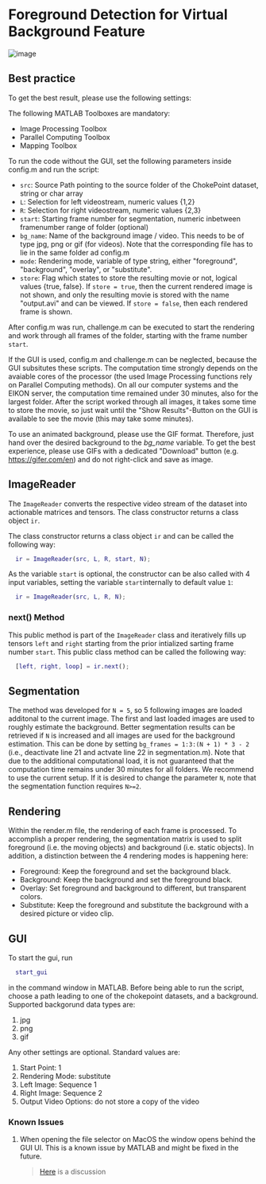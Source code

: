 # Foreground Detection for Virtual Background Feature

![image](https://user-images.githubusercontent.com/58265021/114748533-51315a00-9d52-11eb-8a15-f194b5ee1b88.png)


## Best practice
To get the best result, please use the following settings:

The following MATLAB Toolboxes are mandatory:
- Image Processing Toolbox
- Parallel Computing Toolbox
- Mapping Toolbox

To run the code without the GUI, set the following parameters inside config.m and run the script:
- `src`: Source Path pointing to the source folder of the ChokePoint dataset, string or char array
- `L`: Selection for left videostream, numeric values {1,2}
- `R`: Selection for right videostream, numeric values {2,3}
- `start`: Starting frame number for segmentation, numeric inbetween framenumber range of folder (optional)
- `bg_name`: Name of the background image / video. This needs to be of type jpg, png or gif (for videos). Note that the corresponding file has to lie in the same folder ad config.m
- `mode`: Rendering mode, variable of type string, either "foreground", "background", "overlay", or "substitute".
- `store`: Flag which states to store the resulting movie or not, logical values {true, false}. If `store = true`, then the current rendered image is not shown, and only the resulting movie is stored  with the name "output.avi" and can be viewed. If `store = false`, then each rendered frame is shown.

After config.m was run, challenge.m can be executed to start the rendering and work through all frames of the folder, starting with the frame number `start`.

If the GUI is used, config.m and challenge.m can be neglected, because the GUI subsitutes these scripts. The computation time strongly depends on the avaiable cores of the processor (the used Image Processing functions rely on Parallel Computing methods). On all our computer systems and the EIKON server, the computation time remained under 30 minutes, also for the largest folder. After the script worked through all images, it takes some time to store the movie, so just wait until the "Show Results"-Button on the GUI is available to see the movie (this may take some minutes).

To use an animated background, please use the GIF format.
Therefore, just hand over the desired background to the *bg_name* variable.
To get the best experience, please use GIFs with a dedicated "Download" button (e.g. https://gifer.com/en) and do not right-click and save as image.

## ImageReader

The `ImageReader` converts the respective video stream of the dataset into actionable matrices and tensors. The class constructor returns a class object `ir`.
<!--  `src`: Source Path pointing to the source folder of the ChokePoint dataset, string or char array
- `L`: Selection for left videostream, numeric values {1,2}
- `R`: Selection for right videostream, numeric values {2,3}
- `start`: Starting frame number for segmentation, numeric inbetween framenumber range of folder (optional)
- `N`: Number of returned consecutive frames, numeric -->

The class constructor returns a class object `ir` and can be called the following way:

```matlab
  ir = ImageReader(src, L, R, start, N);
```

As the variable `start` is optional, the constructor can be also called with 4 input variables, setting the variable `start`internally to default value `1`:

```matlab
  ir = ImageReader(src, L, R, N);
```

### next() Method

This public method is part of the `ImageReader` class and iteratively fills up tensors `left` and `right` starting from the prior intialized sarting frame number `start`. This public class method can be called the following way:
<!-- - `left`: Tensor containing left video stream, shape _600 x 800 x (N+1)*3_, numeric
- `right`: Tensor containing right video stream, shape _600 x 800 x (N+1)*3_, numeric
- `loop`: Overflow flag in case ender of frame numer range of folder is reached, numeric values {0,1} --->

```matlab
  [left, right, loop] = ir.next();
```
## Segmentation
The method was developed for `N = 5`, so 5 following images are loaded additonal to the current image. The first and last loaded images are used to roughly estimate the background. Better segmentation results can be retrieved if `N` is increased and all images are used for the background estimation. This can be done by setting `bg_frames = 1:3:(N + 1) * 3 - 2` (i.e., deactivate line 21 and actvate line 22 in segmentation.m). Note that due to the additional computational load, it is not guaranteed that the computation time remains under 30 minutes for all folders. We recommend to use the current setup. If it is desired to change the parameter `N`, note that the segmentation function requires `N>=2`.

## Rendering
Within the render.m file, the rendering of each frame is processed. To accomplish a proper rendering, the segmentation matrix is used to split foreground (i.e. the moving objects) and background (i.e. static objects). In addition, a distinction between the 4 rendering modes is happening here:

- Foreground: Keep the foreground and set the background black.
- Background: Keep the background and set the foreground black.
- Overlay: Set foreground and background to different, but transparent colors.
- Substitute: Keep the foreground and substitute the background with a desired picture or video clip.

## GUI
To start the gui, run
```matlab
  start_gui
```
in the command window in MATLAB. Before being able to run the script, choose a path leading to one of the chokepoint datasets, and a background.
Supported backgorund data types are:
1. jpg
2. png
3. gif

Any other settings are optional. Standard values are:
1. Start Point: 1
2. Rendering Mode: substitute
3. Left Image: Sequence 1
4. Right Image: Sequence 2
5. Output Video Options: do not store a copy of the video

### Known Issues
1. When opening the file selector on MacOS the window opens behind the GUI UI. This is a known issue by MATLAB and might be fixed in the future.
   > [Here](https://de.mathworks.com/matlabcentral/answers/518793-how-to-make-uigetfile-window-pops-up-in-front-of-my-app-designed-in-appdesigner) is a discussion
